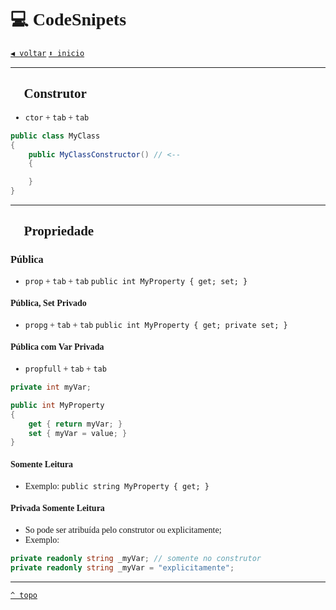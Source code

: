 <font face="Calibri">

# 💻 CodeSnipets

[`◀️ voltar`](../Readme.md)
[`⬆️ inicio`](../../README.md)

---

## 📍 Construtor

+ `ctor` + `tab` + `tab`

```csharp
public class MyClass
{
    public MyClassConstructor() // <--
    {

    }          
}
```

---

## 📍 Propriedade

### Pública

+ `prop` + `tab` + `tab`
`public int MyProperty { get; set; }`

#### Pública, Set Privado

+ `propg` + `tab` + `tab`
`public int MyProperty { get; private set; }`

#### Pública com Var Privada

+ `propfull` + `tab` + `tab`

```csharp
private int myVar;

public int MyProperty
{
    get { return myVar; }
    set { myVar = value; }
}
```

#### Somente Leitura

+ Exemplo:
`public string MyProperty { get; }`

#### Privada Somente Leitura

+ So pode ser atribuída pelo construtor ou explicitamente;
+ Exemplo:

```csharp
private readonly string _myVar; // somente no construtor
private readonly string _myVar = "explicitamente";
```

---

[`^ topo`](#💻-codesnipets)
</font>
